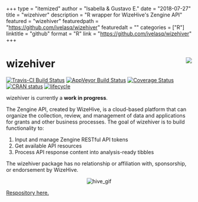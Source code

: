 +++
type = "itemized"
author = "Isabella & Gustavo E."
date = "2018-07-27"
title = "wizehiver"
description = "R wrapper for WizeHive's Zengine API"
featured = "wizehiver"
featuredpath = "https://github.com/ivelasq/wizehiver"
featuredalt = ""
categories = ["R"]
linktitle = "github"
format = "R"
link = "https://github.com/ivelasq/wizehiver"
+++

# wizehiver <img src= "https://image.ibb.co/hkekzT/hex_Sticker_nospot_copy.png" align = "right" />

[![Travis-CI Build Status](https://travis-ci.org/ivelasq/wizehiver.svg?branch=master)](https://travis-ci.org/ivelasq/wizehiver)
[![AppVeyor Build Status](https://ci.appveyor.com/api/projects/status/github/ivelasq/wizehiver?branch=master&svg=true)](https://ci.appveyor.com/project/ivelasq/wizehiver)
[![Coverage Status](https://img.shields.io/codecov/c/github/ivelasq/wizehiver/master.svg)](https://codecov.io/github/ivelasq/wizehiver?branch=master)
[![CRAN status](https://www.r-pkg.org/badges/version/wizehiver)](https://cran.r-project.org/package=wizehiver)
[![lifecycle](https://img.shields.io/badge/lifecycle-experimental-orange.svg)](https://www.tidyverse.org/lifecycle/#experimental)

wizehiver is currently a **work in progress**.

The Zengine API, created by WizeHive, is a cloud-based platform that can organize the collection, review, and management of data and applications for grants and other business processes. The goal of wizehiver is to build functionality to:

1. Input and manage Zengine RESTful API tokens
2. Get available API resources
3. Process API response content into analysis-ready tibbles

The wizehiver package has no relationship or affiliation with, sponsorship, or endorsement by WizeHive.

<p align="center">
  <img src="http://rs795.pbsrc.com/albums/yy232/PixKaruumi/Pixels/Pixels%2050/tha001.gif~c200" alt="hive_gif">
</p>

[Respository here.](https://github.com/ivelasq/wizehiver/)

